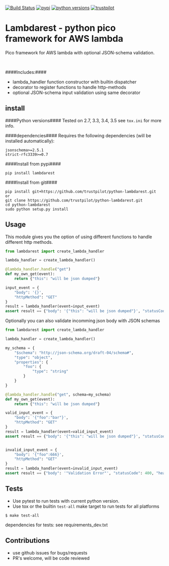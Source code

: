 [![Build Status](https://travis-ci.org/trustpilot/python-lambdarest.svg?branch=master)](https://travis-ci.com/trustpilot/python-lambdarest)  [![pypi](https://img.shields.io/pypi/v/lambdarest.svg)](https://pypi.python.org/pypi/lambdarest)  [![python versions](https://img.shields.io/pypi/pyversions/lambdarest.svg)](https://pypi.python.org/pypi/lambdarest)  [![trustpilot](https://images-static.trustpilot.com/api/logos/light-bg/120x14.png)](https://trustpilot.com)

# Lambdarest - python pico framework for AWS lambda

Pico framework for AWS lambda with optional JSON-schema validation.

&nbsp;


####Includes:####
* lambda_handler function constructor with builtin dispatcher
* decorator to register functions to handle http-methods
* optional JSON-schema input validation using same decorator

## install

####Python versions####
Tested on 2.7, 3.3, 3.4, 3.5
see `tox.ini` for more info.

####dependencies####
Requires the following dependencies (will be installed automatically):
```
jsonschema>=2.5.1
strict-rfc3339>=0.7
```

####Install from pypi####
```
pip install lambdarest
```

####Install from git####
```
pip install git+https://github.com/trustpilot/python-lambdarest.git
or
git clone https://github.com/trustpilot/python-lambdarest.git
cd python-lambdarest
sudo python setup.py install
```

## Usage
This module gives you the option of using different functions to handle
different http methods.

```python
from lambdarest import create_lambda_handler

lambda_handler = create_lambda_handler()

@lambda_handler.handle("get")
def my_own_get(event):
    return {"this": "will be json dumped"}

input_event = {
    "body": '{}',
    "httpMethod": "GET"
}
result = lambda_handler(event=input_event)
assert result == {"body": '{"this": "will be json dumped"}', "statusCode": 200, "headers":{}}
```

Optionally you can also validate incomming json body with JSON schemas
```python
from lambdarest import create_lambda_handler

lambda_handler = create_lambda_handler()

my_schema = {
    "$schema": "http://json-schema.org/draft-04/schema#",
    "type": "object",
    "properties": {
        "foo": {
            "type": "string"
        }
    }
}

@lambda_handler.handle("get", schema=my_schema)
def my_own_get(event):
    return {"this": "will be json dumped"}

valid_input_event = {
    "body": '{"foo":"bar"}',
    "httpMethod": "GET"
}
result = lambda_handler(event=valid_input_event)
assert result == {"body": '{"this": "will be json dumped"}', "statusCode": 200, "headers":{}}


invalid_input_event = {
    "body": '{"foo":666}',
    "httpMethod": "GET"
}
result = lambda_handler(event=invalid_input_event)
assert result == {"body": '"Validation Error"', "statusCode": 400, "headers":{}}
```

## Tests
* Use pytest to run tests with current python version.
* Use tox or the builtin `test-all` make target to run tests for all platforms

```
$ make test-all
```
dependencies for tests: see requirements_dev.txt


## Contributions

* use github issues for bugs/requests
* PR's welcome, will be code reviewed
